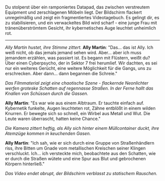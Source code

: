 Du stolperst über ein ramponiertes Datapad, das zwischen verstreutem Equipment und zerschlagenen Möbeln liegt. Der Bildschirm flackert unregelmäßig und zeigt ein fragmentiertes Videotagebuch. Es gelingt dir, es zu stabilisieren, und ein verwackeltes Bild wird scharf - eine junge Frau mit tränenüberströmtem Gesicht, ihr kybernetisches Auge leuchtet unheimlich rot.

---

_Ally Martin hustet, ihre Stimme zittert._
**Ally Martin**: "Das... das ist Ally. Ich weiß nicht, ob das jemals jemand sehen wird. Aber... aber ich muss jemandem erzählen, was passiert ist. Es begann mit Flüstern, weißt du? Über einen Cyberpsycho, der in Sektor 7 frei herumlief. Wir dachten, es sei nur ein weiteres Gerücht, eine weitere Möglichkeit für die Gangs, uns zu erschrecken. Aber dann... dann begannen die Schreie."

_Das Filmmaterial zeigt eine chaotische Szene - flackernde Neonlichter werfen groteske Schatten auf regennasse Straßen. In der Ferne hallt das Knallen von Schüssen durch die Gassen._

**Ally Martin**: "Es war wie aus einem Albtraum. Er tauchte einfach auf. Kybernetik funkelte, Augen leuchteten rot, Zähne entblößt in einem wilden Knurren. Er bewegte sich so schnell, ein Wirbel aus Metall und Wut. Die Leute waren überrascht, hatten keine Chance."

_Die Kamera zittert heftig, als Ally sich hinter einem Müllcontainer duckt, ihre Atemzüge kommen in keuchenden Gasen._

**Ally Martin**: "Ich sah, wie er sich durch eine Gruppe von Straßenhändlern riss, ihre Bitten um Gnade vom metallischen Kreischen seiner Klingen verschluckt. Ich... ich versteckte mich, beobachtete aus den Schatten, wie er durch die Straßen wütete und eine Spur aus Blut und gebrochenen Körpern hinterließ."

_Das Video endet abrupt, der Bildschirm verblasst zu statischem Rauschen._
